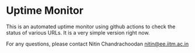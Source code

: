 # Uptime Monitor

This is an automated uptime monitor using github actions to check the status of various URLs.  It is a very simple version right now.

For any questions, please contact Nitin Chandrachoodan <nitin@ee.iitm.ac.in>

